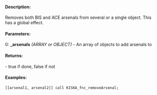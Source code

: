 #### Description:
Removes both BIS and ACE arsenals from several or a single object. This has a global effect.

#### Parameters:
0: **_arsenals** *(ARRAY or OBJECT)* - An array of objects to add arsenals to

#### Returns:
<BOOL> - true if done, false if not

#### Examples:
```sqf
[[arsenal1, arsenal2]] call KISKA_fnc_removeArsenal;
```

